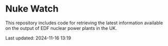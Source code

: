 # Nuke Watch

This repository includes code for retrieving the latest information available on the output of EDF nuclear power plants in the UK.

Last updated: 2024-11-16 13:19
